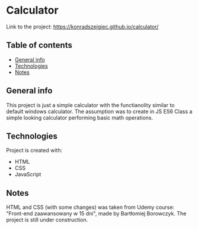 # Calculator

Link to the project: https://konradszejgiec.github.io/calculator/

## Table of contents

* [General info](#general-info)
* [Technologies](#technologies)
* [Notes](#notes)

## General info

This project is just a simple calculator with the functianolity similar to default windows calculator. The assumption was to create in JS ES6 Class a simple looking calculator performing basic math operations. 
	
## Technologies

Project is created with:
* HTML
* CSS 
* JavaScript

## Notes

HTML and CSS (with some changes) was taken from Udemy course: "Front-end zaawansowany w 15 dni",  made by Bartłomiej Borowczyk. The project is still under construction.
